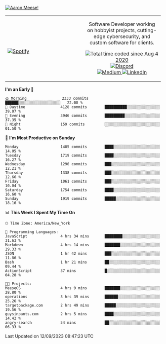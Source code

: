 [![Aaron Meese!](https://user-images.githubusercontent.com/17814535/88975338-a2aabf00-d27f-11ea-963f-8a19608716b4.png)](https://github.com/ajmeese7/readme-ascii "README ASCII")

<!-- Modified from project here: https://github.com/novatorem/novatorem -->
<table width="100%">
  <tr>
  <td width="50%">

&nbsp; <br> [![Spotify](https://ajmeese7.vercel.app/api/spotify)](https://open.spotify.com/user/ajmeese)

  </td>
  <td width="50%">
    <p align="center">
    Software Developer working on hobbyist projects, cutting-edge cybersecurity, and custom software for clients.
    </p>
    <p align="center">
      <a href="https://wakatime.com/@f726891d-3b02-46cd-9b60-e8c59f9e2b14">
        <img src="https://wakatime.com/badge/user/f726891d-3b02-46cd-9b60-e8c59f9e2b14.svg" alt="Total time coded since Aug 4 2020" title="WakaTime" />
      </a>
      <a href="http://link.aaronmeese.com/discord">
        <img src="https://img.shields.io/badge/discord-ajmeese7%234835-369?style=flat-square&logo=discord&logoColor=white&color=purple" alt="Discord" title="Discord">
      </a>
      <br />
      <a href="https://link.aaronmeese.com/medium">
        <img src="https://img.shields.io/badge/medium-ajmeese7-1DB954?style=flat-square&logo=medium&logoColor=white" alt="Medium" title="Medium">
      </a>
      <a href="https://link.aaronmeese.com/linkedin">
        <img src="https://img.shields.io/badge/linkedIn-aaronmeese-1DB954?style=flat-square&logo=linkedin&logoColor=white&color=blue" alt="LinkedIn" title="LinkedIn">
      </a>
    </p>
  </td>

</table>

[//]: <> (The `&nbsp;` is to have Aphelion take up more space)

<!--START_SECTION:waka-->
**I'm an Early 🐤** 

```text
🌞 Morning                2333 commits        ██████░░░░░░░░░░░░░░░░░░░   22.08 % 
🌆 Daytime                4128 commits        ██████████░░░░░░░░░░░░░░░   39.07 % 
🌃 Evening                3946 commits        █████████░░░░░░░░░░░░░░░░   37.35 % 
🌙 Night                  159 commits         ░░░░░░░░░░░░░░░░░░░░░░░░░   01.50 % 
```
📅 **I'm Most Productive on Sunday** 

```text
Monday                   1485 commits        ████░░░░░░░░░░░░░░░░░░░░░   14.05 % 
Tuesday                  1719 commits        ████░░░░░░░░░░░░░░░░░░░░░   16.27 % 
Wednesday                1290 commits        ███░░░░░░░░░░░░░░░░░░░░░░   12.21 % 
Thursday                 1338 commits        ███░░░░░░░░░░░░░░░░░░░░░░   12.66 % 
Friday                   1061 commits        ███░░░░░░░░░░░░░░░░░░░░░░   10.04 % 
Saturday                 1754 commits        ████░░░░░░░░░░░░░░░░░░░░░   16.60 % 
Sunday                   1919 commits        █████░░░░░░░░░░░░░░░░░░░░   18.16 % 
```


📊 **This Week I Spent My Time On** 

```text
🕑︎ Time Zone: America/New_York

💬 Programming Languages: 
JavaScript               4 hrs 34 mins       ████████░░░░░░░░░░░░░░░░░   31.63 % 
Markdown                 4 hrs 14 mins       ███████░░░░░░░░░░░░░░░░░░   29.33 % 
JSON                     1 hr 42 mins        ███░░░░░░░░░░░░░░░░░░░░░░   11.86 % 
Bash                     1 hr 21 mins        ██░░░░░░░░░░░░░░░░░░░░░░░   09.44 % 
ActionScript             37 mins             █░░░░░░░░░░░░░░░░░░░░░░░░   04.28 % 

🐱‍💻 Projects: 
MeeseOS                  4 hrs 9 mins        ███████░░░░░░░░░░░░░░░░░░   28.80 % 
operations               3 hrs 39 mins       ██████░░░░░░░░░░░░░░░░░░░   25.26 % 
targetpackage.com        2 hrs 49 mins       █████░░░░░░░░░░░░░░░░░░░░   19.56 % 
guysinpants.com          2 hrs 5 mins        ████░░░░░░░░░░░░░░░░░░░░░   14.42 % 
angry-search             54 mins             ██░░░░░░░░░░░░░░░░░░░░░░░   06.33 % 
```


 Last Updated on 12/09/2023 08:47:23 UTC
<!--END_SECTION:waka-->
